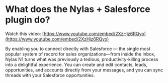 <div id="container">

# What does the Nylas + Salesforce plugin do?

Watch this video: [https://www.youtube.com/embed/2XzHjz6RQyo](https://www.youtube.com/embed/2XzHjz6RQyo)

<span class=" author-d-iz88z86z86za0dz67zz78zz78zz74zz68zjz80zz71z9iz90z9z122zjtz71zz70zz82zz86zisz66ztpz85zn2ymyz69z9w3az90zqq3z84zz86zo">By enabling you to connect directly with Salesforce — the single most popular system of record for sales organizations—from inside the inbox,</span> <span class="thread-726809808630725 attrcomment attrcommentfirst thread-726809808630725-first author-d-iz88z86z86za0dz67zz78zz78zz74zz68zjz80zz71z9iz90z9z122zjtz71zz70zz82zz86zisz66ztpz85zn2ymyz69z9w3az90zqq3z84zz86zo">Nylas N1 turns what was previously a tedious, productivity-killing process into a delightful experience. You can create and edit contacts, leads, opportunities, and accounts directly from your messages, and you can sync threads with your Salesforce opportunities.</span>

</div>
